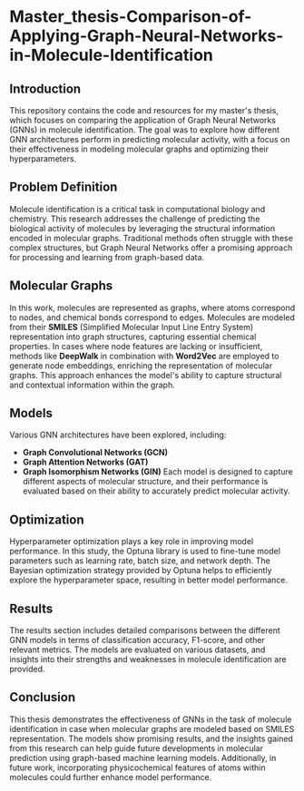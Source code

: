 # Master_thesis-Comparison-of-Applying-Graph-Neural-Networks-in-Molecule-Identification

## Introduction
This repository contains the code and resources for my master's thesis, which focuses on comparing the application of Graph Neural Networks (GNNs) in molecule identification. The goal was to explore how different GNN architectures perform in predicting molecular activity, with a focus on their effectiveness in modeling molecular graphs and optimizing their hyperparameters.

## Problem Definition
Molecule identification is a critical task in computational biology and chemistry. This research addresses the challenge of predicting the biological activity of molecules by leveraging the structural information encoded in molecular graphs. Traditional methods often struggle with these complex structures, but Graph Neural Networks offer a promising approach for processing and learning from graph-based data.

## Molecular Graphs
In this work, molecules are represented as graphs, where atoms correspond to nodes, and chemical bonds correspond to edges. Molecules are modeled from their **SMILES** (Simplified Molecular Input Line Entry System) representation into graph structures, capturing essential chemical properties. In cases where node features are lacking or insufficient, methods like **DeepWalk** in combination with **Word2Vec** are employed to generate node embeddings, enriching the representation of molecular graphs. This approach enhances the model's ability to capture structural and contextual information within the graph.

## Models
Various GNN architectures have been explored, including:
- **Graph Convolutional Networks (GCN)**
- **Graph Attention Networks (GAT)**
- **Graph Isomorphism Networks (GIN)**
Each model is designed to capture different aspects of molecular structure, and their performance is evaluated based on their ability to accurately predict molecular activity.

## Optimization
Hyperparameter optimization plays a key role in improving model performance. In this study, the Optuna library is used to fine-tune model parameters such as learning rate, batch size, and network depth. The Bayesian optimization strategy provided by Optuna helps to efficiently explore the hyperparameter space, resulting in better model performance.

## Results
The results section includes detailed comparisons between the different GNN models in terms of classification accuracy, F1-score, and other relevant metrics. The models are evaluated on various datasets, and insights into their strengths and weaknesses in molecule identification are provided.

## Conclusion
This thesis demonstrates the effectiveness of GNNs in the task of molecule identification in case when molecular graphs are modeled based on SMILES representation. The models show promising results, and the insights gained from this research can help guide future developments in molecular prediction using graph-based machine learning models. Additionally, in future work, incorporating physicochemical features of atoms within molecules could further enhance model performance.
